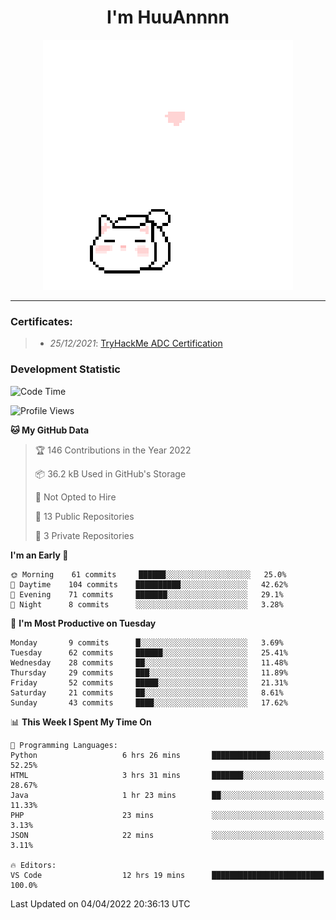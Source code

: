 <h1 align='center'>I'm HuuAnnnn</h1>
<p align="center">
 <img src="cat_intro.gif" />
</p>

___

### Certificates:
>- *25/12/2021*: [TryHackMe ADC Certification](https://tryhackme-certificates.s3-eu-west-1.amazonaws.com/THM-HKVVJOIWJA.png)


### Development Statistic

<!--START_SECTION:waka-->
![Code Time](http://img.shields.io/badge/Code%20Time-29%20hrs%2010%20mins-blue)

![Profile Views](http://img.shields.io/badge/Profile%20Views-650-blue)

**🐱 My GitHub Data** 

> 🏆 146 Contributions in the Year 2022
 > 
> 📦 36.2 kB Used in GitHub's Storage 
 > 
> 🚫 Not Opted to Hire
 > 
> 📜 13 Public Repositories 
 > 
> 🔑 3 Private Repositories  
 > 
**I'm an Early 🐤** 

```text
🌞 Morning    61 commits     ██████░░░░░░░░░░░░░░░░░░░   25.0% 
🌆 Daytime    104 commits    ██████████░░░░░░░░░░░░░░░   42.62% 
🌃 Evening    71 commits     ███████░░░░░░░░░░░░░░░░░░   29.1% 
🌙 Night      8 commits      ░░░░░░░░░░░░░░░░░░░░░░░░░   3.28%

```
📅 **I'm Most Productive on Tuesday** 

```text
Monday       9 commits      █░░░░░░░░░░░░░░░░░░░░░░░░   3.69% 
Tuesday      62 commits     ██████░░░░░░░░░░░░░░░░░░░   25.41% 
Wednesday    28 commits     ██░░░░░░░░░░░░░░░░░░░░░░░   11.48% 
Thursday     29 commits     ███░░░░░░░░░░░░░░░░░░░░░░   11.89% 
Friday       52 commits     █████░░░░░░░░░░░░░░░░░░░░   21.31% 
Saturday     21 commits     ██░░░░░░░░░░░░░░░░░░░░░░░   8.61% 
Sunday       43 commits     ████░░░░░░░░░░░░░░░░░░░░░   17.62%

```


📊 **This Week I Spent My Time On** 

```text
💬 Programming Languages: 
Python                   6 hrs 26 mins       █████████████░░░░░░░░░░░░   52.25% 
HTML                     3 hrs 31 mins       ███████░░░░░░░░░░░░░░░░░░   28.67% 
Java                     1 hr 23 mins        ██░░░░░░░░░░░░░░░░░░░░░░░   11.33% 
PHP                      23 mins             ░░░░░░░░░░░░░░░░░░░░░░░░░   3.13% 
JSON                     22 mins             ░░░░░░░░░░░░░░░░░░░░░░░░░   3.11%

🔥 Editors: 
VS Code                  12 hrs 19 mins      █████████████████████████   100.0%

```


 Last Updated on 04/04/2022 20:36:13 UTC
<!--END_SECTION:waka-->
